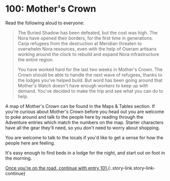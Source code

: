 # 100: Mother's Crown

Read the following aloud to everyone:

> The Buried Shadow has been defeated, but the cost was high.
> The Nora have opened their borders, for the first time in generations.
> Carja refugees from the destruction at Meridian threaten to overwhelm Nora resources, even with the help of Oseram artisans working around the clock to rebuild and expand Nora infrastructure the entire region.
>
> You have worked hard for the last two weeks in Mother's Crown.
> The Crown should be able to handle the next wave of refugees, thanks to the lodges you've helped build.
> But word has been going around that Mother's Watch doesn't have enough workers to keep up with demand.
> You've decided to make the trip and see what you can do to help.

A map of Mother's Crown can be found in the Maps & Tables section.
If you're curious about Mother's Crown before you head out you are welcome to poke around and talk to the people here by reading through the Adventure entries which match the numbers on the map.
Starter characters have all the gear they'll need, so you don't need to worry about shopping.

You are welcome to talk to the locals if you'd like to get a sense for how the people here are feeling.

It's easy enough to find beds in a lodge for the night, and start out on foot in the morning.

[Once you're on the road, continue with entry 101.](101-road-to-mothers-watch.md){:.story-link.story-link-continue}
